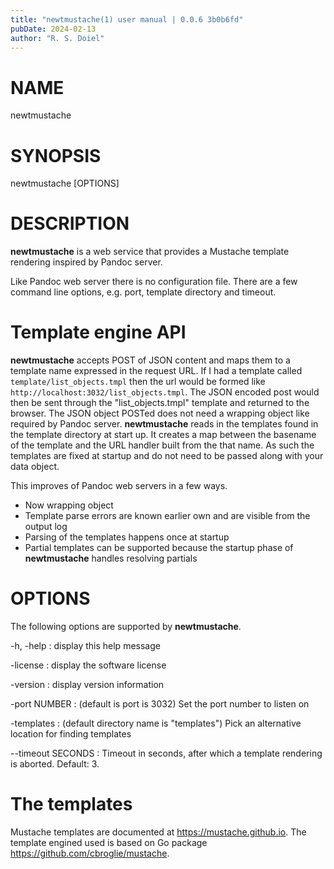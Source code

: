 ```yaml
---
title: "newtmustache(1) user manual | 0.0.6 3b0b6fd"
pubDate: 2024-02-13
author: "R. S. Doiel"
---
```


# NAME

newtmustache

# SYNOPSIS

newtmustache [OPTIONS]

# DESCRIPTION

**newtmustache** is a web service that provides a Mustache template rendering inspired by Pandoc server.

Like Pandoc web server there is no configuration file. There are a few command line options, e.g.
port, template directory and timeout.

# Template engine API

**newtmustache** accepts POST of JSON content and maps them to a template name expressed in the 
request URL. If I had a template called `template/list_objects.tmpl`
then the url would be formed like `http://localhost:3032/list_objects.tmpl`. The JSON
encoded post would then be sent through the "list_objects.tmpl" template and returned to the browser.
The JSON object POSTed does not need a wrapping object like required by Pandoc server.  **newtmustache**
reads in the templates found in the template directory at start up. It creates a map between the 
basename of the template and the URL handler built from the that name. As such the templates are fixed
at startup and do not need to be passed along with your data object.

This improves of Pandoc web servers in a few ways. 

- Now wrapping object
- Template parse errors are known earlier own and are visible from the output log
- Parsing of the templates happens once at startup
- Partial templates can be supported because the startup phase of **newtmustache** handles resolving partials


# OPTIONS

The following options are supported by **newtmustache**.

-h, -help
: display this help message

-license
: display the software license

-version
: display version information

-port NUMBER
: (default is port is 3032) Set the port number to listen on

-templates
: (default directory name is "templates") Pick an alternative location for finding templates

--timeout SECONDS
: Timeout in seconds, after which a template rendering is aborted.  Default: 3.

# The templates

Mustache templates are documented at <https://mustache.github.io>. The template engined
used is based on Go package <https://github.com/cbroglie/mustache>.


